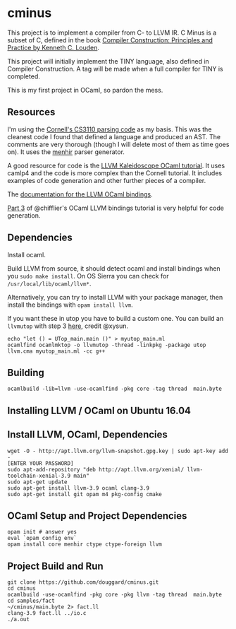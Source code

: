 # cminus

This project is to implement a compiler from C- to LLVM IR. C Minus is a subset of C, defined in the book [Compiler Construction: Principles and Practice by Kenneth C. Louden](http://www.cs.sjsu.edu/~louden/cmptext/). 

This project will initially implement the TINY language, also defined in Compiler Construction. A tag will be made when a full compiler for TINY is completed.

This is my first project in OCaml, so pardon the mess.

## Resources

I'm using the [Cornell's CS3110 parsing code](http://www.cs.cornell.edu/courses/cs3110/2015fa/l/12-interp/rec.html) as my basis. This was the cleanest code I found that defined a language and produced an AST. The comments are very thorough (though I will delete most of them as time goes on). It uses the [menhir](http://gallium.inria.fr/~fpottier/menhir/) parser generator.

A good resource for code is the [LLVM Kaleidoscope OCaml tutorial](http://llvm.org/docs/tutorial/OCamlLangImpl1.html). It uses camlp4 and the code is more complex than the Cornell tutorial. It includes examples of code generation and other further pieces of a compiler.

The [documentation for the LLVM OCaml bindings](https://llvm.moe/ocaml/). 

[Part 3](https://www.wzdftpd.net/blog/ocaml-llvm-03.html) of @chifflier's OCaml LLVM bindings tutorial is very helpful for code generation.

## Dependencies

Install ocaml.

Build LLVM from source, it should detect ocaml and install bindings when you `sudo make install`. On OS Sierra you can check for `/usr/local/lib/ocaml/llvm*`.

Alternatively, you can try to install LLVM with your package manager, then install the bindings with `opam install llvm`.

If you want these in utop you have to build a custom one. You can build an `llvmutop` with step 3 [here](https://xysun.github.io/posts/install-llvm-ocaml-bindings-and-toplevel.html), credit @xysun.

```
echo "let () = UTop_main.main ()" > myutop_main.ml
ocamlfind ocamlmktop -o llvmutop -thread -linkpkg -package utop llvm.cma myutop_main.ml -cc g++
```

## Building

`ocamlbuild -lib=llvm -use-ocamlfind -pkg core -tag thread  main.byte`

## Installing LLVM / OCaml on Ubuntu 16.04

## Install LLVM, OCaml, Dependencies 

    wget -O - http://apt.llvm.org/llvm-snapshot.gpg.key | sudo apt-key add -
    [ENTER YOUR PASSWORD]
    sudo apt-add-repository "deb http://apt.llvm.org/xenial/ llvm-toolchain-xenial-3.9 main"
    sudo apt-get update
    sudo apt-get install llvm-3.9 ocaml clang-3.9
    sudo apt-get install git opam m4 pkg-config cmake

## OCaml Setup and Project Dependencies

    opam init # answer yes
    eval `opam config env`
    opam install core menhir ctype ctype-foreign llvm

## Project Build and Run

    git clone https://github.com/douggard/cminus.git
    cd cminus
    ocamlbuild -use-ocamlfind -pkg core -pkg llvm -tag thread  main.byte
    cd samples/fact
    ~/cminus/main.byte 2> fact.ll
    clang-3.9 fact.ll ../io.c
    ./a.out

